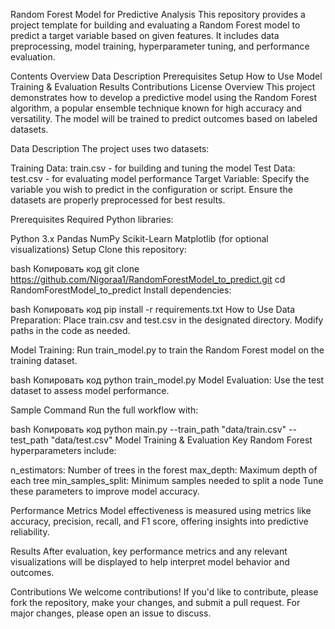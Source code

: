 Random Forest Model for Predictive Analysis
This repository provides a project template for building and evaluating a Random Forest model to predict a target variable based on given features. It includes data preprocessing, model training, hyperparameter tuning, and performance evaluation.

Contents
Overview
Data Description
Prerequisites
Setup
How to Use
Model Training & Evaluation
Results
Contributions
License
Overview
This project demonstrates how to develop a predictive model using the Random Forest algorithm, a popular ensemble technique known for high accuracy and versatility. The model will be trained to predict outcomes based on labeled datasets.

Data Description
The project uses two datasets:

Training Data: train.csv - for building and tuning the model
Test Data: test.csv - for evaluating model performance
Target Variable: Specify the variable you wish to predict in the configuration or script. Ensure the datasets are properly preprocessed for best results.

Prerequisites
Required Python libraries:

Python 3.x
Pandas
NumPy
Scikit-Learn
Matplotlib (for optional visualizations)
Setup
Clone this repository:

bash
Копировать код
git clone https://github.com/Nigoraa1/RandomForestModel_to_predict.git
cd RandomForestModel_to_predict
Install dependencies:

bash
Копировать код
pip install -r requirements.txt
How to Use
Data Preparation: Place train.csv and test.csv in the designated directory. Modify paths in the code as needed.

Model Training: Run train_model.py to train the Random Forest model on the training dataset.

bash
Копировать код
python train_model.py
Model Evaluation: Use the test dataset to assess model performance.

Sample Command
Run the full workflow with:

bash
Копировать код
python main.py --train_path "data/train.csv" --test_path "data/test.csv"
Model Training & Evaluation
Key Random Forest hyperparameters include:

n_estimators: Number of trees in the forest
max_depth: Maximum depth of each tree
min_samples_split: Minimum samples needed to split a node
Tune these parameters to improve model accuracy.

Performance Metrics
Model effectiveness is measured using metrics like accuracy, precision, recall, and F1 score, offering insights into predictive reliability.

Results
After evaluation, key performance metrics and any relevant visualizations will be displayed to help interpret model behavior and outcomes.

Contributions
We welcome contributions! If you'd like to contribute, please fork the repository, make your changes, and submit a pull request. For major changes, please open an issue to discuss.
